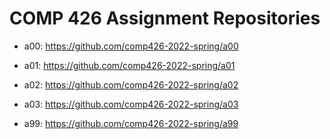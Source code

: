 # COMP 426 Assignment Repositories

- a00: https://github.com/comp426-2022-spring/a00

- a01: https://github.com/comp426-2022-spring/a01

- a02: https://github.com/comp426-2022-spring/a02

- a03: https://github.com/comp426-2022-spring/a03

- a99: https://github.com/comp426-2022-spring/a99
